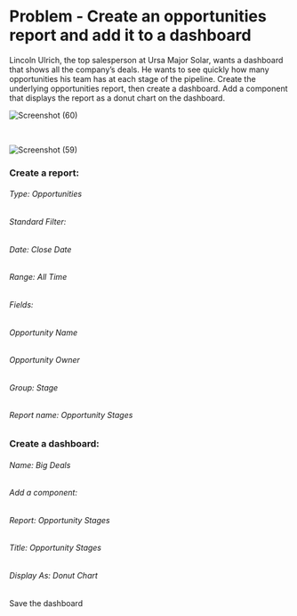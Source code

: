 # Problem - Create an opportunities report and add it to a dashboard
Lincoln Ulrich, the top salesperson at Ursa Major Solar, wants a dashboard that shows all the company’s deals. He wants to see quickly how many opportunities his team has at each stage of the pipeline. Create the underlying opportunities report, then create a dashboard. Add a component that displays the report as a donut chart on the dashboard.

![Screenshot (60)](https://github.com/mayankchaudhary26/Salesforce-journey/assets/56837137/d67ca7d8-7c9d-4b16-8c7b-8a46b222e661)

<br>

![Screenshot (59)](https://github.com/mayankchaudhary26/Salesforce-journey/assets/56837137/8f8e4652-a3c4-4022-95a3-f56fb51ac5ef)

### Create a report:
###### Type: Opportunities
###### Standard Filter:
###### Date: Close Date
###### Range: All Time
###### Fields:
###### Opportunity Name
###### Opportunity Owner
###### Group: Stage
###### Report name: Opportunity Stages
### Create a dashboard:
###### Name: Big Deals
###### Add a component:
###### Report: Opportunity Stages
###### Title: Opportunity Stages
###### Display As: Donut Chart
Save the dashboard











